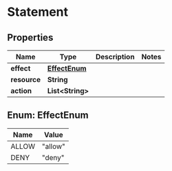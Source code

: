 

# Statement

## Properties

Name | Type | Description | Notes
------------ | ------------- | ------------- | -------------
**effect** | [**EffectEnum**](#EffectEnum) |  | 
**resource** | **String** |  | 
**action** | **List&lt;String&gt;** |  | 



## Enum: EffectEnum

Name | Value
---- | -----
ALLOW | &quot;allow&quot;
DENY | &quot;deny&quot;



